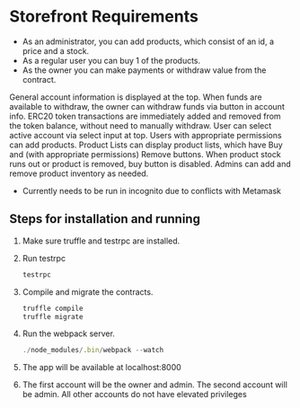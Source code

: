 # Storefront Requirements

- As an administrator, you can add products, which consist of an id, a price and a stock.
- As a regular user you can buy 1 of the products.
- As the owner you can make payments or withdraw value from the contract.

General account information is displayed at the top.
When funds are available to withdraw, the owner can withdraw funds via button in account info.
ERC20 token transactions are immediately added and removed from the token balance, without need to manually withdraw.
User can select active account via select input at top.
Users with appropriate permissions can add products.
Product Lists can display product lists, which have Buy and (with appropriate permissions) Remove buttons.
When product stock runs out or product is removed, buy button is disabled.
Admins can add and remove product inventory as needed.

* Currently needs to be run in incognito due to conflicts with Metamask

## Steps for installation and running

1. Make sure truffle and testrpc are installed.

2.  Run testrpc
    ```javascript
    testrpc
    ```

3. Compile and migrate the contracts.
    ```javascript
    truffle compile
    truffle migrate
    ```

4. Run the webpack server.
    ```javascript
    ./node_modules/.bin/webpack --watch
    ```

5.  The app will be available at localhost:8000

6. The first account will be the owner and admin.  The second account will be admin.  All other accounts do not have
elevated privileges
